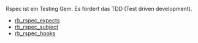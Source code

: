 Rspec ist ein Testing Gem. Es fördert das TDD (Test driven development). 

* [rb_rspec_expects](rb_rspec_expects.md)
* [rb_rspec_subject](rb_rspec_subject.md)
* [rb_rspec_hooks](rb_rspec_hooks.md)
